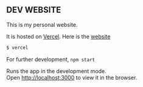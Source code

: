 ## DEV WEBSITE

This is my personal website.

It is hosted on [Vercel](https://vercel.com).
Here is the [website](https://dgdev.vercel.app)

```sh
$ vercel
```

For further development,
`npm start`

Runs the app in the development mode.<br />
Open [http://localhost:3000](http://localhost:3000) to view it in the browser.

